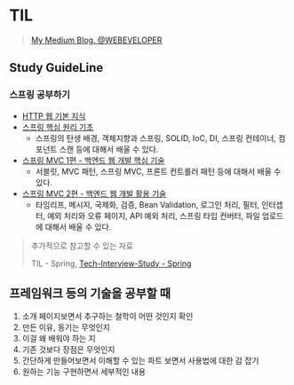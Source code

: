 # TIL
  
> [My Medium Blog. @WEBEVELOPER](https://medium.com/webeveloper)

## Study GuideLine

### 스프링 공부하기

- [HTTP 웹 기본 지식](https://github.com/BAEKJungHo/inflearn-http)
- [스프링 핵심 원리 기초](https://github.com/BAEKJungHo/spring-core-principle)
  - 스프링의 탄생 배경, 객체지향과 스프링, SOLID, IoC, DI, 스프링 컨테이너, 컴포넌트 스캔 등에 대해서 배울 수 있다.
- [스프링 MVC 1편 - 백엔드 웹 개발 핵심 기술](https://github.com/BAEKJungHo/springmvc-project1)
  - 서블릿, MVC 패턴, 스프링 MVC, 프론트 컨트롤러 패턴 등에 대해서 배울 수 있다.
- [스프링 MVC 2편 - 백엔드 웹 개발 활용 기술](https://github.com/BAEKJungHo/springmvc-project2)
  - 타임리프, 메시지, 국제화, 검증, Bean Validation, 로그인 처리, 필터, 인터셉터, 예외 처리와 오류 페이지, API 예외 처리, 스프링 타입 컨버터, 파일 업로드에 대해서 배울 수 있다.

> 추가적으로 참고할 수 있는 자료
>
> TIL - Spring, [Tech-Interview-Study - Spring](https://github.com/BAEKJungHo/tech-interview-study/tree/main/Spring)

## 프레임워크 등의 기술을 공부할 때

1. 소개 페이지보면서 추구하는 철학이 어떤 것인지 확인
2. 만든 이유, 동기는 무엇인지
3. 이걸 왜 배워야 하는 지
4. 기존 것보다 장점은 무엇인지
5. 간단하게 만들어보면서 이해할 수 있는 파트 보면서 사용법에 대한 감 잡기
6. 원하는 기능 구현하면서 세부적인 내용 
